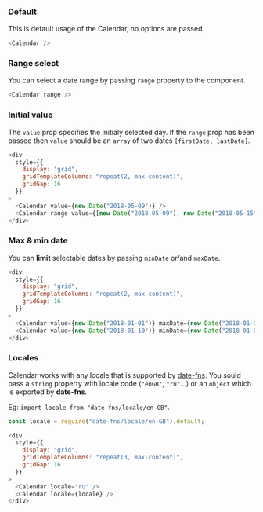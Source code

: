 ### Default

This is default usage of the Calendar, no options are passed.

```js
<Calendar />
```

### Range select

You can select a date range by passing `range` property to the component.

```js
<Calendar range />
```

### Initial value

The `value` prop specifies the initialy selected day.
If the `range` prop has been passed then `value` should be an `array` of two dates `[firstDate, lastDate]`.

```js
<div
  style={{
    display: "grid",
    gridTemplateColumns: "repeat(2, max-content)",
    gridGap: 16
  }}
>
  <Calendar value={new Date("2018-05-09")} />
  <Calendar range value={[new Date("2018-05-09"), new Date("2018-05-15")]} />
</div>
```

### Max & min date

You can **limit** selectable dates by passing `minDate` or/and `maxDate`.

```js
<div
  style={{
    display: "grid",
    gridTemplateColumns: "repeat(2, max-content)",
    gridGap: 16
  }}
>
  <Calendar value={new Date("2018-01-01")} maxDate={new Date("2018-01-07")} />
  <Calendar value={new Date("2018-01-10")} minDate={new Date("2018-01-07")} />
</div>
```

### Locales

Calendar works with any locale that is supported by [date-fns](https://date-fns.org/v2.0.0-alpha.11/docs/I18n). You sould pass a `string` property with locale code (`"enGB"`, `"ru"`...) or an `object` which is exported by **date-fns**.

Eg: `import locale from "date-fns/locale/en-GB"`.

```js
const locale = require("date-fns/locale/en-GB").default;

<div
  style={{
    display: "grid",
    gridTemplateColumns: "repeat(3, max-content)",
    gridGap: 16
  }}
>
  <Calendar locale="ru" />
  <Calendar locale={locale} />
</div>;
```
